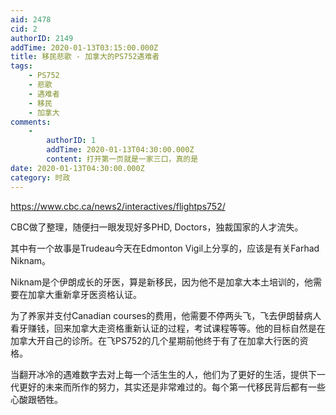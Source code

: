 ```yaml
---
aid: 2478
cid: 2
authorID: 2149
addTime: 2020-01-13T03:15:00.000Z
title: 移民悲歌 - 加拿大的PS752遇难者
tags:
    - PS752
    - 悲歌
    - 遇难者
    - 移民
    - 加拿大
comments:
    -
        authorID: 1
        addTime: 2020-01-13T04:30:00.000Z
        content: 打开第一页就是一家三口，真的是
date: 2020-01-13T04:30:00.000Z
category: 时政
---
```


https://www.cbc.ca/news2/interactives/flightps752/

CBC做了整理，随便扫一眼发现好多PHD, Doctors，独裁国家的人才流失。

  
其中有一个故事是Trudeau今天在Edmonton Vigil上分享的，应该是有关Farhad Niknam。

Niknam是个伊朗成长的牙医，算是新移民，因为他不是加拿大本土培训的，他需要在加拿大重新拿牙医资格认证。

为了养家并支付Canadian courses的费用，他需要不停两头飞，飞去伊朗替病人看牙赚钱，回来加拿大走资格重新认证的过程，考试课程等等。他的目标自然是在加拿大开自己的诊所。在飞PS752的几个星期前他终于有了在加拿大行医的资格。

  
当翻开冰冷的遇难数字去对上每一个活生生的人，他们为了更好的生活，提供下一代更好的未来而所作的努力，其实还是非常难过的。每个第一代移民背后都有一些心酸跟牺牲。
